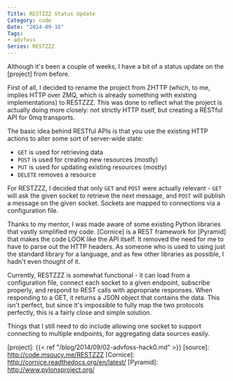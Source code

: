 ```yaml
---
Title: RESTZZZ Status Update
Category: code
Date: "2014-09-16"
Tags:
- advfoss
Series: RESTZZZ
---
```


Although it's been a couple of weeks, I have a bit of a status update on the [project] from before.

First of all, I decided to rename the project from ZHTTP (which, to me, implies HTTP over ZMQ, which is already something with existing implementations) to RESTZZZ. This was done to reflect what the project is actually doing more closely: not strictly HTTP itself, but creating a RESTful API for 0mq transports.

The basic idea behind RESTful APIs is that you use the existing HTTP actions to alter some sort of server-wide state:

- `GET` is used for retrieving data
- `POST` is used for creating new resources (mostly)
- `PUT` is used for updating existing resources (mostly)
- `DELETE` removes a resource

For RESTZZZ, I decided that only `GET` and `POST` were actually relevant - `GET` will ask the given socket to retrieve the next message, and `POST` will publish a message on the given socket. Sockets are mapped to connections via a configuration file.

Thanks to my mentor, I was made aware of some existing Python libraries that vastly simplified my code. [Cornice] is a REST framework for [Pyramid] that makes the code LOOK like the API itself. It removed the need for me to have to parse out the HTTP headers. As someone who is used to using just the standard library for a language, and as few other libraries as possible, I hadn't even thought of it.

Currently, RESTZZZ is somewhat functional - it can load from a configuration file, connect each socket to a given endpoint, subscribe properly, and respond to REST calls with appropriate responses. When responding to a GET, it returns a JSON object that contains the data. This isn't perfect, but since it's impossible to fully map the two protocols perfectly, this is a fairly close and simple solution.

Things that I still need to do include allowing one socket to support connecting to multiple endpoints, for aggregating data sources easily.

[project]: {{< ref "/blog/2014/09/02-advfoss-hack0.md" >}}
[source]: http://code.msoucy.me/RESTZZZ
[Cornice]: http://cornice.readthedocs.org/en/latest/
[Pyramid]: http://www.pylonsproject.org/
